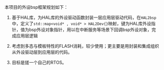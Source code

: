 本项目的外设bsp框架规划如下：

1. 基于HAL库，为HAL库的外设驱动函数封装一层应用层驱动代码，在`HAL2bsp`中，定义了`std::map<void* , void* > HAL2Dev{}`映射，键为HAL库外设指针，值为bsp外设对象指针，用以在中断服务等场景下回调bsp外设对象，完成应用层逻辑

2. 考虑到多态与模板特性的FLASH消耗，较少使用；更主要是用封装和集成组织从外设驱动层到应用层的代码。
3. 目标是搓一个自己的RTOS。